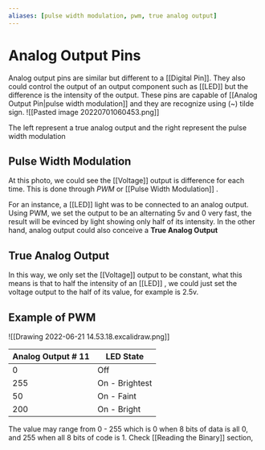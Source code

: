 ```yaml
---
aliases: [pulse width modulation, pwm, true analog output]
---
```


# Analog Output Pins
Analog output pins are similar but different to a [[Digital Pin]]. They also could control the output of an output component such as [[LED]] but the difference is the intensity of the output. These pins are capable of [[Analog Output Pin|pulse width modulation]] and they are recognize using (~) tilde sign.
![[Pasted image 20220701060453.png]]

The left represent a true analog output and the right represent the pulse width modulation

## Pulse Width Modulation
At this photo, we could see the [[Voltage]] output is difference for each time. This is done through *PWM* or [[Pulse Width Modulation]] .

For an instance, a [[LED]] light was to be connected to an analog output. Using PWM, we set the output to be an alternating 5v and 0 very fast, the result will be evinced by light showing only half of its intensity.  In the other hand, analog output could also conceive a **True Analog Output**

## True Analog Output
In this way, we only set the [[Voltage]] output to be constant, what this means is that to half the intensity of an [[LED]] , we could just set the voltage output to the half of its value, for example is 2.5v.


## Example of PWM

![[Drawing 2022-06-21 14.53.18.excalidraw.png]]


| Analog Output # 11 | LED State      |
| ------------------ | -------------- |
| 0                  | Off            |
| 255                | On - Brightest |
| 50                 | On - Faint     |
| 200                | On - Bright    |
 
The value may range from 0 - 255 which is 0 when 8 bits of data is all 0, and 255 when all 8 bits of code is 1. Check [[Reading the Binary]] section, 

